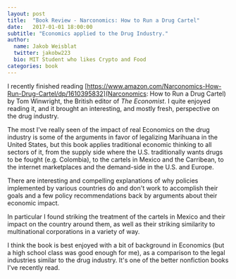 ```yaml
---
layout: post
title:  "Book Review - Narconomics: How to Run a Drug Cartel"
date:   2017-01-01 18:00:00
subtitle: "Economics applied to the Drug Industry."
author: 
  name: Jakob Weisblat
  twitter: jakobw223
  bio: MIT Student who likes Crypto and Food
categories: book
---
```

I recently finished reading [https://www.amazon.com/Narconomics-How-Run-Drug-Cartel/dp/1610395832](Narconomics: How to Run a Drug Cartel) by Tom Winwright, the British editor of *The Economist*. I quite enjoyed reading it, and it brought an interesting, and mostly fresh, perspective on the drug industry.

The most I've really seen of the impact of real Economics on the drug industry is some of the arguments in favor of legalizing Marihuana in the United States, but this book applies traditional economic thinking to all sectors of it, from the supply side where the U.S. traditionally wants drugs to be fought (e.g. Colombia), to the cartels in Mexico and the Carribean, to the internet marketplaces and the demand-side in the U.S. and Europe.

There are interesting and compelling explanations of why policies implemented by various countries do and don't work to accomplish their goals and a few policy recommendations back by arguments about their economic impact.

In particular I found striking the treatment of the cartels in Mexico and their impact on the country around them, as well as their striking similarity to multinational corporations in a variety of way.

I think the book is best enjoyed with a bit of background in Economics (but a high school class was good enough for me), as a comparison to the legal industries similar to the drug industry. It's one of the better nonfiction books I've recently read.